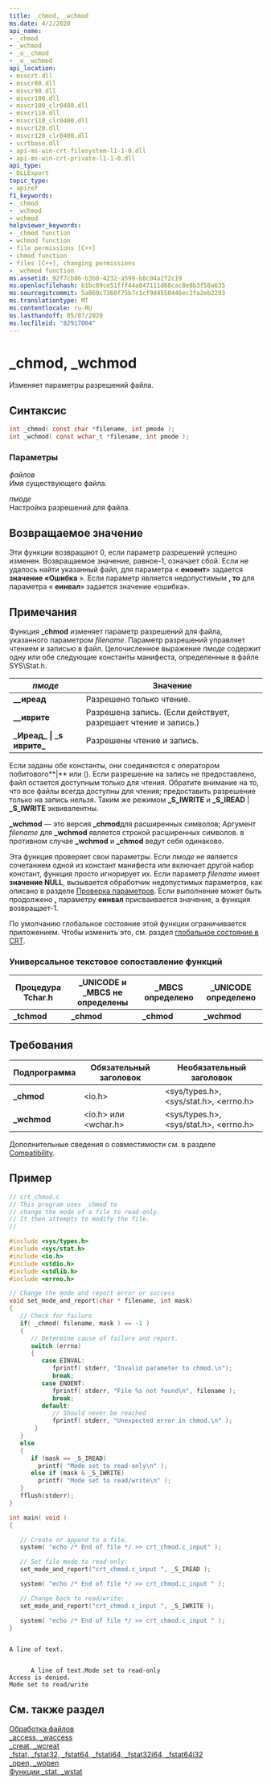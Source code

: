 ```yaml
---
title: _chmod, _wchmod
ms.date: 4/2/2020
api_name:
- _chmod
- _wchmod
- _o__chmod
- _o__wchmod
api_location:
- msvcrt.dll
- msvcr80.dll
- msvcr90.dll
- msvcr100.dll
- msvcr100_clr0400.dll
- msvcr110.dll
- msvcr110_clr0400.dll
- msvcr120.dll
- msvcr120_clr0400.dll
- ucrtbase.dll
- api-ms-win-crt-filesystem-l1-1-0.dll
- api-ms-win-crt-private-l1-1-0.dll
api_type:
- DLLExport
topic_type:
- apiref
f1_keywords:
- _chmod
- _wchmod
- wchmod
helpviewer_keywords:
- _chmod function
- wchmod function
- file permissions [C++]
- chmod function
- files [C++], changing permissions
- _wchmod function
ms.assetid: 92f7cb86-b3b0-4232-a599-b8c04a2f2c19
ms.openlocfilehash: b1bc89ce51fff44a847111d68cac8e8b3f58a635
ms.sourcegitcommit: 5a069c7360f75b7c1cf9d4550446ec2fa2eb2293
ms.translationtype: MT
ms.contentlocale: ru-RU
ms.lasthandoff: 05/07/2020
ms.locfileid: "82917004"
---
```

# <a name="_chmod-_wchmod"></a>_chmod, _wchmod

Изменяет параметры разрешений файла.

## <a name="syntax"></a>Синтаксис

```C
int _chmod( const char *filename, int pmode );
int _wchmod( const wchar_t *filename, int pmode );
```

### <a name="parameters"></a>Параметры

*файлов*<br/>
Имя существующего файла.

*пмоде*<br/>
Настройка разрешений для файла.

## <a name="return-value"></a>Возвращаемое значение

Эти функции возвращают 0, если параметр разрешений успешно изменен. Возвращаемое значение, равное-1, означает сбой. Если не удалось найти указанный файл, для параметра « **еноент**» задается **значение «Ошибка** ». Если параметр является недопустимым **, то** для параметра « **еинвал**» задается значение «ошибка».

## <a name="remarks"></a>Примечания

Функция **_chmod** изменяет параметр разрешений для файла, указанного параметром *filename*. Параметр разрешений управляет чтением и записью в файл. Целочисленное выражение *пмоде* содержит одну или обе следующие константы манифеста, определенные в файле SYS\Stat.h.

| *пмоде* | Значение |
|-|-|
| **\_\_иреад** | Разрешено только чтение. |
| **\_\_иврите** | Разрешена запись. (Если действует, разрешает чтение и запись.) |
| **\_Иреад\_** **&#124; \_s иврите\_** | Разрешены чтение и запись. |

Если заданы обе константы, они соединяются с оператором побитового**\|** или (). Если разрешение на запись не предоставлено, файл остается доступным только для чтения. Обратите внимание на то, что все файлы всегда доступны для чтения; предоставить разрешение только на запись нельзя. Таким же режимом **_S_IWRITE** и **_S_IREAD** \| **_S_IWRITE** эквивалентны.

**_wchmod** — это версия **_chmod**для расширенных символов; Аргумент *filename* для **_wchmod** является строкой расширенных символов. в противном случае **_wchmod** и **_chmod** ведут себя одинаково.

Эта функция проверяет свои параметры. Если *пмоде* не является сочетанием одной из констант манифеста или включает другой набор констант, функция просто игнорирует их. Если параметр *filename* имеет **значение NULL**, вызывается обработчик недопустимых параметров, как описано в разделе [Проверка параметров](../../c-runtime-library/parameter-validation.md). Если выполнение может быть продолжено **,** параметру **еинвал** присваивается значение, а функция возвращает-1.

По умолчанию глобальное состояние этой функции ограничивается приложением. Чтобы изменить это, см. раздел [глобальное состояние в CRT](../global-state.md).

### <a name="generic-text-routine-mappings"></a>Универсальное текстовое сопоставление функций

|Процедура Tchar.h|_UNICODE и _MBCS не определены|_MBCS определено|_UNICODE определено|
|---------------------|--------------------------------------|--------------------|-----------------------|
|**_tchmod**|**_chmod**|**_chmod**|**_wchmod**|

## <a name="requirements"></a>Требования

|Подпрограмма|Обязательный заголовок|Необязательный заголовок|
|-------------|---------------------|---------------------|
|**_chmod**|\<io.h>|\<sys/types.h>, \<sys/stat.h>, \<errno.h>|
|**_wchmod**|\<io.h> или \<wchar.h>|\<sys/types.h>, \<sys/stat.h>, \<errno.h>|

Дополнительные сведения о совместимости см. в разделе [Compatibility](../../c-runtime-library/compatibility.md).

## <a name="example"></a>Пример

```C
// crt_chmod.c
// This program uses _chmod to
// change the mode of a file to read-only.
// It then attempts to modify the file.
//

#include <sys/types.h>
#include <sys/stat.h>
#include <io.h>
#include <stdio.h>
#include <stdlib.h>
#include <errno.h>

// Change the mode and report error or success
void set_mode_and_report(char * filename, int mask)
{
   // Check for failure
   if( _chmod( filename, mask ) == -1 )
   {
      // Determine cause of failure and report.
      switch (errno)
      {
         case EINVAL:
            fprintf( stderr, "Invalid parameter to chmod.\n");
            break;
         case ENOENT:
            fprintf( stderr, "File %s not found\n", filename );
            break;
         default:
            // Should never be reached
            fprintf( stderr, "Unexpected error in chmod.\n" );
       }
   }
   else
   {
      if (mask == _S_IREAD)
        printf( "Mode set to read-only\n" );
      else if (mask & _S_IWRITE)
        printf( "Mode set to read/write\n" );
   }
   fflush(stderr);
}

int main( void )
{

   // Create or append to a file.
   system( "echo /* End of file */ >> crt_chmod.c_input" );

   // Set file mode to read-only:
   set_mode_and_report("crt_chmod.c_input ", _S_IREAD );

   system( "echo /* End of file */ >> crt_chmod.c_input " );

   // Change back to read/write:
   set_mode_and_report("crt_chmod.c_input ", _S_IWRITE );

   system( "echo /* End of file */ >> crt_chmod.c_input " );
}
```

```Output

A line of text.
```

```Output

      A line of text.Mode set to read-only
Access is denied.
Mode set to read/write
```

## <a name="see-also"></a>См. также раздел

[Обработка файлов](../../c-runtime-library/file-handling.md)<br/>
[_access, _waccess](access-waccess.md)<br/>
[_creat, _wcreat](creat-wcreat.md)<br/>
[_fstat, _fstat32, _fstat64, _fstati64, _fstat32i64, _fstat64i32](fstat-fstat32-fstat64-fstati64-fstat32i64-fstat64i32.md)<br/>
[_open, _wopen](open-wopen.md)<br/>
[Функции _stat, _wstat](stat-functions.md)<br/>
